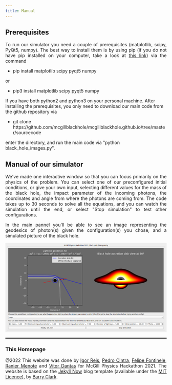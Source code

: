 ```yaml
---
title: Manual
---
```

<h2> Prerequisites </h2>

<p style="text-align:justify"> To run our simulator you need a couple of prerequisites (matplotlib, scipy, PyQt5, numpy). The best way to install them is by using pip (if you do not have pip installed on your computer, take a look at <a target="_blank" href="https://pip.pypa.io/en/stable/installation/">this link</a>) via the command
  
  <ul>
  <li> pip install matplotlib scipy pyqt5 numpy </li>
    
</ul>
or
<ul>
    <li> pip3 install matplotlib scipy pyqt5 numpy </li>
    </ul>
  </p>
If you have both python2 and python3 on your personal machine.
After installing the prerequisites, you only need to download our main code from the github repository via 

<ul>
    <li> git clone https://github.com/mcgillblackhole/mcgillblackhole.github.io/tree/master/sourcecode </li>
    </ul>

enter the directory, and run the main code via "python black_hole_images.py".
<h2>Manual of our simulator </h2>

<p style="text-align:justify"> We've made one interactive window so that you can focus primarily on the physics of the problem. You can select one of our preconfigured initial conditions, or give your own input, selecting different values for the mass of the black hole, the impact parameter of the incoming photons, the coordinates and angle from where the photons are coming from. The code takes up to 30 seconds to solve all the equations, and you can watch the simulation until the end, or select "Stop simulation" to test other configurations. </p>

<p style="text-align:justify"> In the main pannel you'll be able to see an image representing the geodesics of photon(s) given the configuration(s) you chose, and a simulated picture of the black hole. </p>

<img src="/images/Print_layout_Pedro_2022.png" alt="Loading" title="Loading" class="center"/>

<hr style="border: 1px solid" noshade>
  


<h3>This Homepage</h3>
<p style="text-align:justify">@2022 
  This website was done by <a href="https://github.com/Igorreis">Igor Reis</a>, <a href="https://github.com/PedroHPCintra">Pedro Cintra</a>,  <a href="https://github.com/FeradoFogo">Felipe Fontinele</a>, <a href="https://github.com/Ranier137">Ranier Menote</a> and <a href="https://github.com/vitordmeireles">Vitor Dantas</a> for McGill Physics Hackathon 2021. The website is based on the <a href="https://github.com/barryclark/jekyll-now">Jekyll Now</a> blog template (available under the <a href="https://opensource.org/licenses/MIT">MIT Licence</a>), by <a href="https://github.com/barryclark">Barry Clark</a>.</p>

